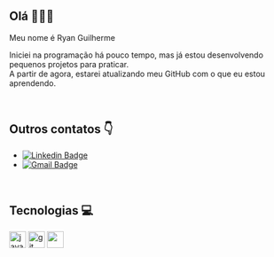 ## Olá 🙋🏻‍♂️

Meu nome é Ryan Guilherme 

Iniciei na programação há pouco tempo, mas já estou desenvolvendo pequenos projetos para praticar.  
A partir de agora, estarei atualizando meu GitHub com o que eu estou aprendendo.

&nbsp;
## Outros contatos 👇

- [![Linkedin Badge](https://img.shields.io/badge/-LinkedIn-blue?style=flat-square&logo=Linkedin&logoColor=white&link=https://www.linkedin.com/in/ryanguilherme/)](https://www.linkedin.com/in/ryanguilherme/) 
- [![Gmail Badge](https://img.shields.io/badge/-Gmail-D14836?&style=flat-square&logo=Gmail&logoColor=white&link=mailto:ryan.guilherme.740@gmail.com)](mailto:ryan.guilherme.740@gmail.com)

&nbsp;
## Tecnologias 💻

 <div class="row">
<img src="https://devicons.github.io/devicon/devicon.git/icons/javascript/javascript-original.svg" alt="javascript" width="30" height="30"/>
<img src="https://devicons.github.io/devicon/devicon.git/icons/git/git-original.svg" alt="git" width="30" height="30"/>
<img src="https://cdn.svgporn.com/logos/visual-studio-code.svg" height="30">
</div>
